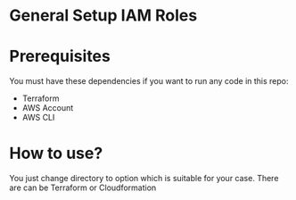 # General Setup IAM Roles

# Prerequisites

You must have these dependencies if you want to run any code in this repo:

- Terraform
- AWS Account
- AWS CLI

# How to use?

You just change directory to option which is suitable for your case. There are can be Terraform or Cloudformation
